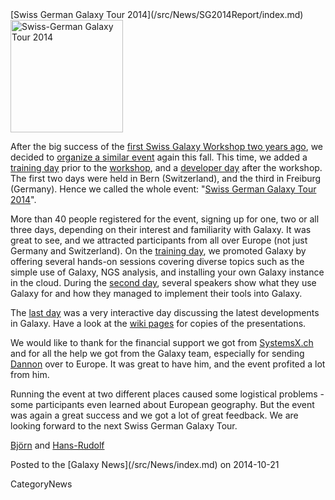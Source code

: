 <div class='newsItemHeader'>[Swiss German Galaxy Tour 2014](/src/News/SG2014Report/index.md)</div>

<div class='right'><a href='/src/Events/SG2014/index.md'><img src="/src/Images/Logos/SG2014Logo400.png" alt="Swiss-German Galaxy Tour 2014" width="180" /></a></div>


After the big success of the [first Swiss Galaxy Workshop two years ago](/src/Events/Switzerland2012/index.md), we decided to [organize a similar event](/src/Events/SG2014/index.md) again this fall. This time, we added a [training day](/src/Events/Switzerland2014/trainingday/index.md) prior to the [workshop](/src/Events/Switzerland2014/index.md), and a [developer day](/src/Events/Germany2014/index.md) after the workshop. The first two days were held in Bern (Switzerland), and the third in Freiburg (Germany). Hence we called the whole event: "[Swiss German Galaxy Tour 2014](/src/Events/SG2014/index.md)".

More than 40 people registered for the event, signing up for one, two or all three days, depending on their interest and familiarity with Galaxy. It was great to see, and we attracted participants from all over Europe (not just Germany and Switzerland). On the [training day](/src/Events/Switzerland2014/trainingday/index.md), we promoted Galaxy by offering several hands-on sessions covering diverse topics such as the simple use of Galaxy, NGS analysis, and installing your own Galaxy instance in the cloud. During the [second day](/src/Events/Switzerland2014/index.md), several speakers show what they use Galaxy for and how they managed to implement their tools into Galaxy.

The [last day](/src/Events/Germany2014/index.md) was a very interactive day discussing the latest developments in Galaxy. Have a look at the [wiki pages](/src/Events/SG2014/index.md) for copies of the presentations.

We would like to thank for the financial support we got from [SystemsX.ch](http://www.systemsx.ch/) and for all the help we got from the Galaxy team, especially for sending [Dannon](/src/DannonBaker/index.md) over to Europe. It was great to have him, and the event profited a lot from him.

Running the event at two different places caused some logistical problems - some participants even learned about European geography. But the event was again a great success and we got a lot of great feedback. We are looking forward to the next Swiss German Galaxy Tour.

[Björn](/src/BjoernGruening/index.md) and [Hans-Rudolf](/src/HansrudolfHotz/index.md)
<div class='newsItemFooter'>Posted to the [Galaxy News](/src/News/index.md) on 2014-10-21</div>

CategoryNews
